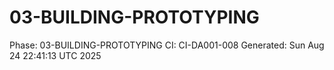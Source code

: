 # 03-BUILDING-PROTOTYPING
Phase: 03-BUILDING-PROTOTYPING
CI: CI-DA001-008
Generated: Sun Aug 24 22:41:13 UTC 2025
